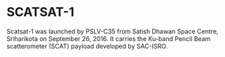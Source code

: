 # SCATSAT-1
Scatsat-1 was launched by PSLV-C35 from Satish Dhawan Space Centre, Sriharikota on September 26, 2016. It carries the Ku-band Pencil Beam scatterometer (SCAT) payload developed by SAC-ISRO.